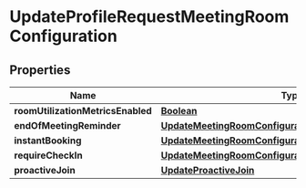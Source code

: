 

# UpdateProfileRequestMeetingRoomConfiguration


## Properties

| Name | Type | Description | Notes |
|------------ | ------------- | ------------- | -------------|
|**roomUtilizationMetricsEnabled** | [**Boolean**](Boolean.md) |  |  [optional] |
|**endOfMeetingReminder** | [**UpdateMeetingRoomConfigurationEndOfMeetingReminder**](UpdateMeetingRoomConfigurationEndOfMeetingReminder.md) |  |  [optional] |
|**instantBooking** | [**UpdateMeetingRoomConfigurationInstantBooking**](UpdateMeetingRoomConfigurationInstantBooking.md) |  |  [optional] |
|**requireCheckIn** | [**UpdateMeetingRoomConfigurationRequireCheckIn**](UpdateMeetingRoomConfigurationRequireCheckIn.md) |  |  [optional] |
|**proactiveJoin** | [**UpdateProactiveJoin**](UpdateProactiveJoin.md) |  |  [optional] |



